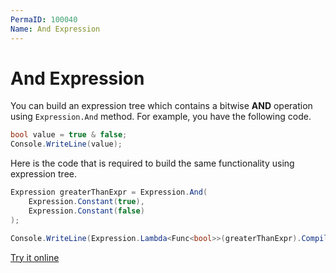 ```yaml
---
PermaID: 100040
Name: And Expression
---
```


# And Expression

You can build an expression tree which contains a bitwise **AND** operation using `Expression.And` method. For example, you have the following code.

```csharp
bool value = true & false;
Console.WriteLine(value);
```

Here is the code that is required to build the same functionality using expression tree. 

```csharp
Expression greaterThanExpr = Expression.And(
    Expression.Constant(true),
    Expression.Constant(false)
);

Console.WriteLine(Expression.Lambda<Func<bool>>(greaterThanExpr).Compile()());
```

[Try it online](https://dotnetfiddle.net/k5JbIq)